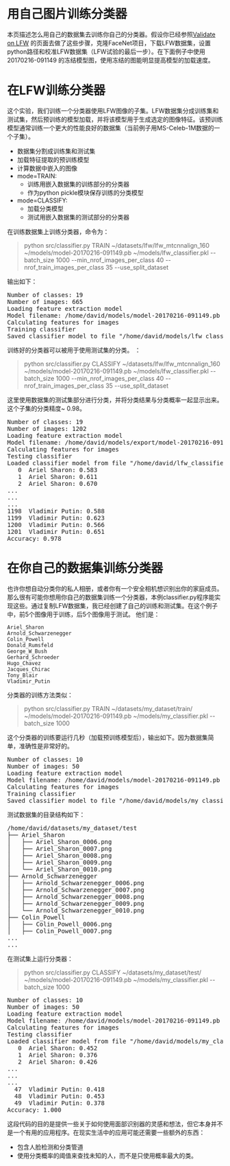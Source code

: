 # 用自己图片训练分类器

本页描述怎么用自己的数据集去训练你自己的分类器。假设你已经参照[Validate on LFW](https://github.com/davidsandberg/facenet/wiki/Validate-on-lfw) 的页面去做了这些步骤，克隆FaceNet项目，下载LFW数据集，设置python路径和校准LFW数据集（LFW试验的最后一步）。在下面例子中使用 20170216-091149 的冻结模型图，使用冻结的图能明显提高模型的加载速度。

# 在LFW训练分类器

这个实验，我们训练一个分类器使用LFW图像的子集。LFW数据集分成训练集和测试集，然后预训练的模型加载，并将该模型用于生成选定的图像特征。该预训练模型通常训练一个更大的性能良好的数据集（当前例子用MS-Celeb-1M数据的一个子集）。

 * 数据集分割成训练集和测试集
 * 加载特征提取的预训练模型
 * 计算数据中嵌入的图像
 * mode=TRAIN:
    - 训练用嵌入数据集的训练部分的分类器
    - 作为python pickle模块保存训练的分类模型
 *  mode=CLASSIFY: 
    - 加载分类模型
    - 测试用嵌入数据集的测试部分的分类器

在训练数据集上训练分类器，命令为：

> python src/classifier.py TRAIN ~/datasets/lfw/lfw_mtcnnalign_160 ~/models/model-20170216-091149.pb ~/models/lfw_classifier.pkl --batch_size 1000 --min_nrof_images_per_class 40 --nrof_train_images_per_class 35 --use_split_dataset

输出如下：

<pre>
Number of classes: 19
Number of images: 665
Loading feature extraction model
Model filename: /home/david/models/model-20170216-091149.pb
Calculating features for images
Training classifier
Saved classifier model to file "/home/david/models/lfw_classifier.pkl"
</pre>

训练好的分类器可以被用于使用测试集的分类。 ：

> python src/classifier.py CLASSIFY ~/datasets/lfw/lfw_mtcnnalign_160 ~/models/model-20170216-091149.pb ~/models/lfw_classifier.pkl --batch_size 1000 --min_nrof_images_per_class 40 --nrof_train_images_per_class 35 --use_split_dataset

这里使用数据集的测试集部分进行分类，并将分类结果与分类概率一起显示出来。这个子集的分类精度~ 0.98。

<pre>
Number of classes: 19
Number of images: 1202
Loading feature extraction model
Model filename: /home/david/models/export/model-20170216-091149.pb
Calculating features for images
Testing classifier
Loaded classifier model from file "/home/david/lfw_classifier.pkl"
   0  Ariel Sharon: 0.583
   1  Ariel Sharon: 0.611
   2  Ariel Sharon: 0.670
...
...
...
1198  Vladimir Putin: 0.588
1199  Vladimir Putin: 0.623
1200  Vladimir Putin: 0.566
1201  Vladimir Putin: 0.651
Accuracy: 0.978
</pre>

# 在你自己的数据集训练分类器

也许你想自动分类你的私人相册，或者你有一个安全相机想识别出你的家庭成员。那么很有可能你想用你自己的数据集训练一个分类器，本例classifier.py程序能实现这些。通过复制LFW数据集，我已经创建了自己的训练和测试集。在这个例子中，前5个图像用于训练，后5个图像用于测试。
他们是：

    Ariel_Sharon
    Arnold_Schwarzenegger
    Colin_Powell
    Donald_Rumsfeld
    George_W_Bush
    Gerhard_Schroeder
    Hugo_Chavez
    Jacques_Chirac
    Tony_Blair
    Vladimir_Putin

分类器的训练方法类似：

> python src/classifier.py TRAIN ~/datasets/my_dataset/train/ ~/models/model-20170216-091149.pb ~/models/my_classifier.pkl --batch_size 1000

这个分类器的训练要运行几秒（加载预训练模型后），输出如下。因为数据集简单，准确性是非常好的。

<pre>
Number of classes: 10
Number of images: 50
Loading feature extraction model
Model filename: /home/david/models/model-20170216-091149.pb
Calculating features for images
Training classifier
Saved classifier model to file "/home/david/models/my_classifier.pkl"
</pre>

测试数据集的目录结构如下：

<pre>
/home/david/datasets/my_dataset/test
├── Ariel_Sharon
│   ├── Ariel_Sharon_0006.png
│   ├── Ariel_Sharon_0007.png
│   ├── Ariel_Sharon_0008.png
│   ├── Ariel_Sharon_0009.png
│   └── Ariel_Sharon_0010.png
├── Arnold_Schwarzenegger
│   ├── Arnold_Schwarzenegger_0006.png
│   ├── Arnold_Schwarzenegger_0007.png
│   ├── Arnold_Schwarzenegger_0008.png
│   ├── Arnold_Schwarzenegger_0009.png
│   └── Arnold_Schwarzenegger_0010.png
├── Colin_Powell
│   ├── Colin_Powell_0006.png
│   ├── Colin_Powell_0007.png
...
...
</pre>

在测试集上运行分类器：

> python src/classifier.py CLASSIFY ~/datasets/my_dataset/test/ ~/models/model-20170216-091149.pb ~/models/my_classifier.pkl --batch_size 1000

<pre>
Number of classes: 10
Number of images: 50
Loading feature extraction model
Model filename: /home/david/models/model-20170216-091149.pb
Calculating features for images
Testing classifier
Loaded classifier model from file "/home/david/models/my_classifier.pkl"
   0  Ariel Sharon: 0.452
   1  Ariel Sharon: 0.376
   2  Ariel Sharon: 0.426
...
...
...
  47  Vladimir Putin: 0.418
  48  Vladimir Putin: 0.453
  49  Vladimir Putin: 0.378
Accuracy: 1.000
</pre>

这段代码的目的是提供一些关于如何使用面部识别器的灵感和想法，但它本身并不是一个有用的应用程序。在现实生活中的应用可能还需要一些额外的东西：

 * 包含人脸检测和分类管道
 * 使用分类概率的阈值来查找未知的人，而不是只使用概率最大的类。 